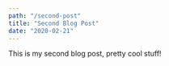 ```yaml
---
path: "/second-post"
title: "Second Blog Post"
date: "2020-02-21"
---
```


This is my second blog post, pretty cool stuff!

